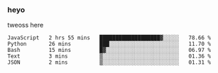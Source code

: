 ### heyo
tweoss here

<!--START_SECTION:waka-->

```text
JavaScript   2 hrs 55 mins   ███████████████████▓░░░░░   78.66 %
Python       26 mins         ███░░░░░░░░░░░░░░░░░░░░░░   11.70 %
Bash         15 mins         █▓░░░░░░░░░░░░░░░░░░░░░░░   06.97 %
Text         3 mins          ▒░░░░░░░░░░░░░░░░░░░░░░░░   01.36 %
JSON         2 mins          ▒░░░░░░░░░░░░░░░░░░░░░░░░   01.31 %
```

<!--END_SECTION:waka-->

<!--
**Tweoss/tweoss** is a ✨ _special_ ✨ repository because its `README.md` (this file) appears on your GitHub profile.

Here are some ideas to get you started:

- 🔭 I’m currently working on ...
- 🌱 I’m currently learning ...
- 👯 I’m looking to collaborate on ...
- 🤔 I’m looking for help with ...
- 💬 Ask me about ...
- 📫 How to reach me: ...
- 😄 Pronouns: ...
- ⚡ Fun fact: ...
-->
